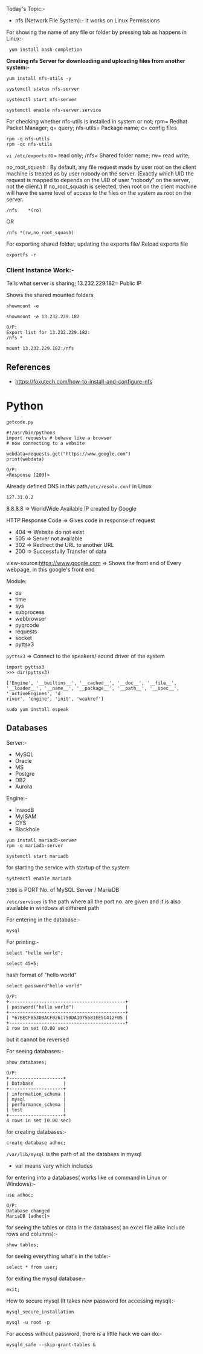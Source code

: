 Today's Topic:-
* nfs (Network File System):- It works on Linux Permissions

For showing the name of any file or folder by pressing tab as happens in Linux:-
```
 yum install bash-completion 
```
**Creating nfs Server for downloading and uploading files from another system:-**
```
yum install nfs-utils -y
```

```
systemctl status nfs-server

systemctl start nfs-server

systemctl enable nfs-server.service
```
For checking whether nfs-utils is installed in system or not; rpm= Redhat Packet Manager; q= query; nfs-utils= Package name; c= config files
```
rpm -q nfs-utils
rpm -qc nfs-utils
```

```vi /etc/exports``` ro= read only; /nfs= Shared folder name; rw= read write;

 no_root_squash : By default, any file request made by user root on the client machine is treated as by user nobody on the server. (Exactly which UID the request is mapped to depends on the UID of user “nobody” on the server, not the client.) If no_root_squash is selected, then root on the client machine will have the same level of access to the files on the system as root on the server.
```
/nfs    *(ro)
```
OR
```
/nfs *(rw,no_root_squash)
```
For exporting shared folder; updating the exports file/ Reload exports file
```
exportfs -r
```
### Client Instance Work:-
Tells what server is sharing; 13.232.229.182= Public IP

Shows the shared mounted folders
```
showmount -e
```
```
showmount -e 13.232.229.182

O/P:
Export list for 13.232.229.182:
/nfs *
```

```
mount 13.232.229.182:/nfs 
```
## References
* https://foxutech.com/how-to-install-and-configure-nfs

# **Python**


```getcode.py```
```
#!/usr/bin/python3
import requests # behave like a browser
# now connecting to a website

webdata=requests.get("https://www.google.com")
print(webdata)

O/P:
<Response [200]>
```

Already defined DNS in this path```/etc/resolv.conf``` in Linux
```
127.31.0.2
```

8.8.8.8 => WorldWide Available IP created by Google

HTTP Response Code => Gives code in response of request
* 404 => Website do not exist
* 505 => Server not available
* 302 => Redirect the URL to another URL
* 200 => Successfully Transfer of data

view-source:https://www.google.com => Shows the front end of Every webpage, in this google's front end

Module:
* os
* time
* sys
* subprocess
* webbrowser
* pyqrcode
* requests
* socket
* pyttsx3

```pyttsx3``` => Connect to the speakers/ sound driver of the system
```
import pyttsx3
>>> dir(pyttsx3)

['Engine', '__builtins__', '__cached__', '__doc__', '__file__', '__loader__', '__name__', '__package__', '__path__', '__spec__', '_activeEngines', 'd
river', 'engine', 'init', 'weakref']  
```

```
sudo yum install espeak
```

## **Databases**

Server:-
* MySQL
* Oracle
* MS
* Postgre
* DB2
* Aurora

Engine:-
* InwodB
* MyISAM
* CYS
* Blackhole

```
yum install mariadb-server
rpm -q mariadb-server
```
```
systemctl start mariadb
```
for starting the service with startup of the system
```
systemctl enable mariadb
```
```3306``` is PORT No. of MySQL Server / MariaDB

```/etc/services``` is the path where all the port no. are given and it is also available in windows at different path

For entering in the database:-
```
mysql
```
For printing:-
```
select "hello world";
```
```
select 45+5;
```
hash format of "hello world"
```
select password"hello world"

O/P:
+-------------------------------------------+
| password("hello world")                   |
+-------------------------------------------+
| *67BECF85308ACF0261750DA1075681EE5C412F05 |
+-------------------------------------------+
1 row in set (0.00 sec)
```
but it cannot be reversed

For seeing databases:-
```
show databases;

O/P:
+--------------------+
| Database           |
+--------------------+
| information_schema |
| mysql              |
| performance_schema |
| test               |
+--------------------+
4 rows in set (0.00 sec) 
```

for creating databases:-
```
create database adhoc;
```

```/var/lib/mysql``` is the path of all the databses in mysql
* var means vary which includes 

for entering into a databases( works like ```cd``` command in Linux or Windows):-
```
use adhoc;

O/P:
Database changed
MariaDB [adhoc]>
```
for seeing the tables or data in the databases( an excel file alike include rows and columns):-
```
show tables;
```

for seeing everything what's in the table:-
```
select * from user;
```

for exiting the mysql database:-
```
exit;
```

How to secure mysql (It takes new password for accessing mysql):-
```
mysql_secure_installation
```

```
mysql -u root -p
```
For access without password, there is a little hack we can do:-
```
mysqld_safe --skip-grant-tables &
```

